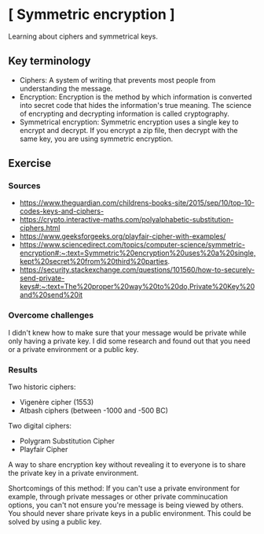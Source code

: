 # [ Symmetric encryption ]
Learning about ciphers and symmetrical keys.

## Key terminology
- Ciphers: A system of writing that prevents most people from understanding the message.
- Encryption: Encryption is the method by which information is converted into secret code that hides the information's true meaning. The science of encrypting and decrypting information is called cryptography.
- Symmetrical encryption: Symmetric encryption uses a single key to encrypt and decrypt. If you encrypt a zip file, then decrypt with the same key, you are using symmetric encryption.

## Exercise
### Sources
- https://www.theguardian.com/childrens-books-site/2015/sep/10/top-10-codes-keys-and-ciphers- 
- https://crypto.interactive-maths.com/polyalphabetic-substitution-ciphers.html
- https://www.geeksforgeeks.org/playfair-cipher-with-examples/
- https://www.sciencedirect.com/topics/computer-science/symmetric-encryption#:~:text=Symmetric%20encryption%20uses%20a%20single,kept%20secret%20from%20third%20parties.
- https://security.stackexchange.com/questions/101560/how-to-securely-send-private-keys#:~:text=The%20proper%20way%20to%20do,Private%20Key%20and%20send%20it

### Overcome challenges
I didn't knew how to make sure that your message would be private while only having a private key. I did some research and found out that you need or a private environment or a public key.

### Results

Two historic ciphers:
- Vigenère cipher (1553)
- Atbash ciphers (between -1000 and -500 BC)

Two digital ciphers:
- Polygram Substitution Cipher
- Playfair Cipher

A way to share encryption key without revealing it to everyone is to share the private key in a private environment. 

Shortcomings of this method:
If you can't use a private environment for example, through private messages or other private comminucation options, you can't not ensure you're message is being viewed by others. You should never share private keys in a public environment. This could be solved by using a public key.


